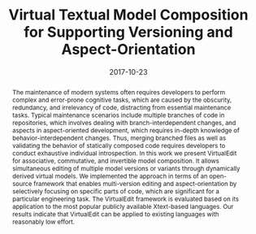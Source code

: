---
abstract: The maintenance of modern systems often requires developers to perform complex
  and error-prone cognitive tasks, which are caused by the obscurity, redundancy,
  and irrelevancy of code, distracting from essential maintenance tasks.  Typical
  maintenance scenarios include multiple branches of code in repositories, which involves
  dealing with branch-interdependent changes, and aspects in aspect-oriented development,
  which requires in-depth knowledge of behavior-interdependent changes.  Thus, merging
  branched files as well as validating the behavior of statically composed code requires
  developers to conduct exhaustive individual introspection.    In this work we present
  VirtualEdit for associative, commutative, and invertible model composition. It allows
  simultaneous editing of multiple model versions or variants through dynamically
  derived virtual models.  We implemented the approach in terms of an open-source
  framework that enables multi-version editing and aspect-orientation by selectively
  focusing on specific parts of code, which are significant for a particular engineering
  task.    The VirtualEdit framework is evaluated based on its application to the
  most popular publicly available Xtext-based languages.  Our results indicate that
  VirtualEdit can be applied to existing languages with reasonably low effort.
authors:
- Robert Bill
- Patrick Neubauer
- Manuel Wimmer
date: '2017-10-23'
featured: false
links:
- name: Publik
  url: https://publik.tuwien.ac.at/showentry.php?ID=261415&lang=2
publication_types:
- '1'
publishDate: '2017-10-23'
title: Virtual Textual Model Composition for Supporting Versioning and Aspect-Orientation
url_pdf: http://publik.tuwien.ac.at/files/publik_261415.pdf
---
